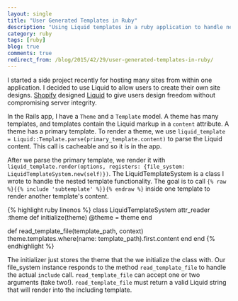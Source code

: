```yaml
---
layout: single
title: "User Generated Templates in Ruby"
description: "Using Liquid templates in a ruby application to handle nested, user generated content."
category: ruby
tags: [ruby]
blog: true
comments: true
redirect_from: /blog/2015/42/29/user-generated-templates-in-ruby/
---
```


I started a side project recently for hosting many sites from within one application. I decided to use Liquid to allow users to create their own site designs. [Shopify](https://www.shopify.com/) designed [Liquid](http://liquidmarkup.org/) to give users design freedom without compromising server integrity.

In the Rails app, I have a `Theme` and a `Template` model. A theme has many templates, and templates contain the Liquid markup in a `content` attribute. A theme has a primary template. To render a theme, we use `liquid_template = Liquid::Template.parse(primary_template.content)` to parse the Liquid content. This call is cacheable and so it is in the app.

After we parse the primary template, we render it with `liquid_template.render(options, registers: {file_system: LiquidTemplateSystem.new(self)})`. The LiquidTemplateSystem is a class I wrote to handle the nested template functionality. The goal is to call `{% raw %}{{% include 'subtemplate' %}}{% endraw %}` inside one template to render another template's content.

{% highlight ruby linenos %}
class LiquidTemplateSystem
  attr_reader :theme
  def initialize(theme)
    @theme = theme
  end

  def read_template_file(template_path, context)
    theme.templates.where(name: template_path).first.content
  end
end
{% endhighlight %}

The initializer just stores the theme that the we initialize the class with. Our file_system instance responds to the method `read_template_file` to handle the actual `include` call.  `read_template_file` can accept one or two arguments (take two!). `read_template_file` must return a valid Liquid string that will render into the including template.